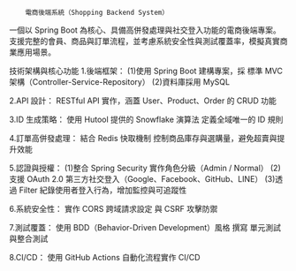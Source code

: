 		電商後端系統（Shopping Backend System）

一個以 Spring Boot 為核心、具備高併發處理與社交登入功能的電商後端專案。支援完整的會員、商品與訂單流程，並考慮系統安全性與測試覆蓋率，模擬真實商業應用場景。

技術架構與核心功能
1.後端框架：
(1)使用 Spring Boot 建構專案，採 標準 MVC 架構（Controller-Service-Repository）
(2)資料庫採用 MySQL
	
2.API 設計：
RESTful API 實作，涵蓋 User、Product、Order 的 CRUD 功能
	
3.ID 生成策略：
使用 Hutool 提供的 Snowflake 演算法 定義全域唯一的 ID 規則

4.訂單高併發處理：
結合 Redis 快取機制 控制商品庫存與選購量，避免超賣與提升效能

5.認證與授權：
(1)整合 Spring Security 實作角色分級（Admin / Normal）
(2)支援 OAuth 2.0 第三方社交登入（Google、Facebook、GitHub、LINE）
(3)透過 Filter 紀錄使用者登入行為，增加監控與可追蹤性

6.系統安全性：
實作 CORS 跨域請求設定 與 CSRF 攻擊防禦

7.測試覆蓋：
使用 BDD（Behavior-Driven Development）風格 撰寫 單元測試與整合測試
	
8.CI/CD：
使用 GitHub Actions 自動化流程實作 CI/CD

